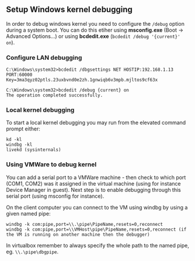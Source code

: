 
Setup Windows kernel debugging
------------------------------

In order to debug windows kernel you need to configure the `/debug` option during a system boot. You can do this etiher using **msconfig.exe** (Boot -> Advanced Options...) or using **bcdedit.exe** (`bcdedit /debug '{current}' on`).

### Configure LAN debugging ###

    C:\Windows\system32>bcdedit /dbgsettings NET HOSTIP:192.168.1.13 PORT:60000
    Key=3ma3qyz02ptls.23uxbvnd0e2zh.1gnwiqb6v3mpb.mjltos9cf63x

    C:\Windows\system32>bcdedit /debug {current} on
    The operation completed successfully.

### Local kernel debugging ###

To start a local kernel debugging you may run from the elevated command prompt either:

    kd -kl
    windbg -kl
    livekd (sysinternals)

### Using VMWare to debug kernel ###

You can add a serial port to a VMWare machine - then check to which port (COM1, COM2) was it assigned in the virtual machine (using for instance Device Manager in guest). Next step is to enable debugging through this serial port (using msconfig for instance).

On the client computer you can connect to the VM using windbg by using a given named pipe:

    windbg -k com:pipe,port=\\.\pipe\PipeName,resets=0,reconnect
    windbg -k com:pipe,port=\\VMHost\pipe\PipeName,resets=0,reconnect (if the VM is running on another machine then the debugger)

In virtualbox remember to always specify the whole path to the named pipe, eg. `\\.\pipe\dbgpipe`.
